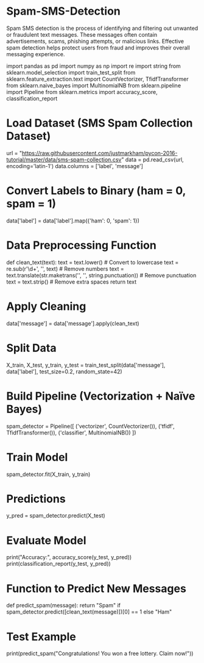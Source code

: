 # Spam-SMS-Detection
Spam SMS detection is the process of identifying and filtering out unwanted or fraudulent text messages. These messages often contain advertisements, scams, phishing attempts, or malicious links. Effective spam detection helps protect users from fraud and improves their overall messaging experience.


import pandas as pd
import numpy as np
import re
import string
from sklearn.model_selection import train_test_split
from sklearn.feature_extraction.text import CountVectorizer, TfidfTransformer
from sklearn.naive_bayes import MultinomialNB
from sklearn.pipeline import Pipeline
from sklearn.metrics import accuracy_score, classification_report

# Load Dataset (SMS Spam Collection Dataset)
url = "https://raw.githubusercontent.com/justmarkham/pycon-2016-tutorial/master/data/sms-spam-collection.csv"
data = pd.read_csv(url, encoding='latin-1')
data.columns = ['label', 'message']

# Convert Labels to Binary (ham = 0, spam = 1)
data['label'] = data['label'].map({'ham': 0, 'spam': 1})

# Data Preprocessing Function
def clean_text(text):
    text = text.lower()  # Convert to lowercase
    text = re.sub(r'\d+', '', text)  # Remove numbers
    text = text.translate(str.maketrans('', '', string.punctuation))  # Remove punctuation
    text = text.strip()  # Remove extra spaces
    return text

# Apply Cleaning
data['message'] = data['message'].apply(clean_text)

# Split Data
X_train, X_test, y_train, y_test = train_test_split(data['message'], data['label'], test_size=0.2, random_state=42)

# Build Pipeline (Vectorization + Naïve Bayes)
spam_detector = Pipeline([
    ('vectorizer', CountVectorizer()),
    ('tfidf', TfidfTransformer()),
    ('classifier', MultinomialNB())
])

# Train Model
spam_detector.fit(X_train, y_train)

# Predictions
y_pred = spam_detector.predict(X_test)

# Evaluate Model
print("Accuracy:", accuracy_score(y_test, y_pred))
print(classification_report(y_test, y_pred))

# Function to Predict New Messages
def predict_spam(message):
    return "Spam" if spam_detector.predict([clean_text(message)])[0] == 1 else "Ham"

# Test Example
print(predict_spam("Congratulations! You won a free lottery. Claim now!"))
